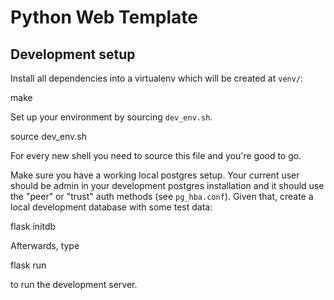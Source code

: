 # Python Web Template

## Development setup

Install all dependencies into a virtualenv which will be created at `venv/`:

  make

Set up your environment by sourcing `dev_env.sh`.

  source dev_env.sh

For every new shell you need to source this file and you're good to go.

Make sure you have a working local postgres setup. Your current user should be
admin in your development postgres installation and it should use the "peer" or
"trust" auth methods (see `pg_hba.conf`). Given that, create a local
development database with some test data:

  flask initdb

Afterwards, type

  flask run

to run the development server.
